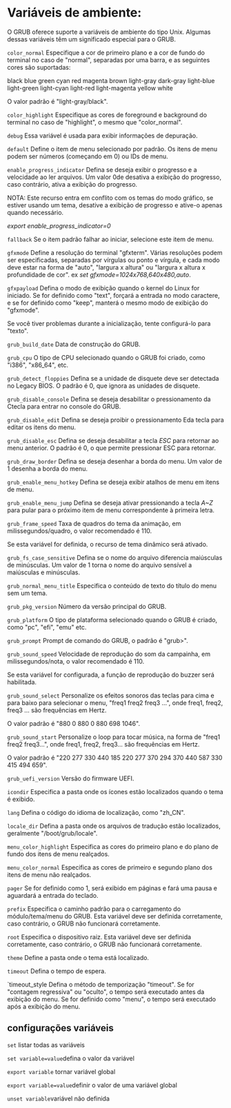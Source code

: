 # Variáveis de ambiente:

O GRUB oferece suporte a variáveis ​​de ambiente do tipo Unix. Algumas dessas variáveis ​​têm um significado especial para o GRUB.

`color_normal`
Especifique a cor de primeiro plano e a cor de fundo do terminal no caso de "normal", separadas por uma barra, e as seguintes cores são suportadas:

black
blue
green
cyan
red
magenta
brown
light-gray
dark-gray
light-blue
light-green
light-cyan
light-red
light-magenta
yellow
white

O valor padrão é "light-gray/black".

`color_highlight`
Especifique as cores de foreground e background do terminal no caso de "highlight", o mesmo que "color_normal".

`debug`
Essa variável é usada para exibir informações de depuração.

`default`
Define o item de menu selecionado por padrão. Os itens de menu podem ser números (começando em 0) ou IDs de menu.

`enable_progress_indicator`
Defina se deseja exibir o progresso e a velocidade ao ler arquivos. Um valor 0de desativa a exibição do progresso, caso contrário, ativa a exibição do progresso.

NOTA: Este recurso entra em conflito com os temas do modo gráfico, se estiver usando um tema, desative a exibição de progresso e ative-o apenas quando necessário.

*export enable_progress_indicator=0*

`fallback`
Se o item padrão falhar ao iniciar, selecione este item de menu.

`gfxmode`
Define a resolução do terminal "gfxterm". Várias resoluções podem ser especificadas, separadas por vírgulas ou ponto e vírgula, e cada modo deve estar na forma de "auto", "largura x altura" ou "largura x altura x profundidade de cor". ex *set gfxmode=1024x768,640x480,auto*.


`gfxpayload`
Defina o modo de exibição quando o kernel do Linux for iniciado. Se for definido como "text", forçará a entrada no modo caractere, e se for definido como "keep", manterá o mesmo modo de exibição do "gfxmode".

Se você tiver problemas durante a inicialização, tente configurá-lo para "texto".

`grub_build_date`
Data de construção do GRUB.

`grub_cpu`
O tipo de CPU selecionado quando o GRUB foi criado, como "i386", "x86_64", etc.

`grub_detect_floppies`
Defina se a unidade de disquete deve ser detectada no Legacy BIOS. O padrão é 0, que ignora as unidades de disquete.

`grub_disable_console`
Defina se deseja desabilitar o pressionamento da Ctecla para entrar no console do GRUB.

`grub_disable_edit`
Defina se deseja proibir o pressionamento Eda tecla para editar os itens do menu.

`grub_disable_esc`
Defina se deseja desabilitar a tecla *ESC* para retornar ao menu anterior. O padrão é 0, o que permite pressionar ESC para retornar.

`grub_draw_border`
Defina se deseja desenhar a borda do menu. Um valor de 1 desenha a borda do menu.

`grub_enable_menu_hotkey`
Defina se deseja exibir atalhos de menu em itens de menu.

`grub_enable_menu_jump`
Defina se deseja ativar pressionando a tecla *A~Z* para pular para o próximo item de menu correspondente à primeira letra.

`grub_frame_speed`
Taxa de quadros do tema da animação, em milissegundos/quadro, o valor recomendado é 110.

Se esta variável for definida, o recurso de tema dinâmico será ativado.

`grub_fs_case_sensitive`
Defina se o nome do arquivo diferencia maiúsculas de minúsculas. Um valor de 1 torna o nome do arquivo sensível a maiúsculas e minúsculas.

`grub_normal_menu_title`
Especifica o conteúdo de texto do título do menu sem um tema.

`grub_pkg_version`
Número da versão principal do GRUB.

`grub_platform`
O tipo de plataforma selecionado quando o GRUB é criado, como "pc", "efi", "emu" etc.

`grub_prompt`
Prompt de comando do GRUB, o padrão é "grub>".

`grub_sound_speed`
Velocidade de reprodução do som da campainha, em milissegundos/nota, o valor recomendado é 110.

Se esta variável for configurada, a função de reprodução do buzzer será habilitada.

`grub_sound_select`
Personalize os efeitos sonoros das teclas para cima e para baixo para selecionar o menu, "freq1 freq2 freq3 ...", onde freq1, freq2, freq3 ... são frequências em Hertz.

O valor padrão é "880 0 880 0 880 698 1046".

`grub_sound_start`
Personalize o loop para tocar música, na forma de "freq1 freq2 freq3...", onde freq1, freq2, freq3... são frequências em Hertz.

O valor padrão é "220 277 330 440 185 220 277 370 294 370 440 587 330 415 494 659".

`grub_uefi_version`
Versão do firmware UEFI.

`icondir`
Especifica a pasta onde os ícones estão localizados quando o tema é exibido.

`lang`
Defina o código do idioma de localização, como "zh_CN".

`locale_dir`
Defina a pasta onde os arquivos de tradução estão localizados, geralmente "/boot/grub/locale".

`menu_color_highlight`
Especifica as cores do primeiro plano e do plano de fundo dos itens de menu realçados.

`menu_color_normal`
Especifica as cores de primeiro e segundo plano dos itens de menu não realçados.

`pager`
Se for definido como 1, será exibido em páginas e fará uma pausa e aguardará a entrada do teclado.

`prefix`
Especifica o caminho padrão para o carregamento do módulo/tema/menu do GRUB. Esta variável deve ser definida corretamente, caso contrário, o GRUB não funcionará corretamente.

`root`
Especifica o dispositivo raiz. Esta variável deve ser definida corretamente, caso contrário, o GRUB não funcionará corretamente.

`theme`
Define a pasta onde o tema está localizado.

`timeout`
Defina o tempo de espera.

`timeout_style 
Defina o método de temporização "timeout". Se for "contagem regressiva" ou "oculto", o tempo será executado antes da exibição do menu. Se for definido como "menu", o tempo será executado após a exibição do menu.

## configurações variáveis

`set` listar todas as variáveis

`set variable=value`defina o valor da variável

`export variable` tornar variável global

`export variable=value`definir o valor de uma variável global

`unset variable`variável não definida


